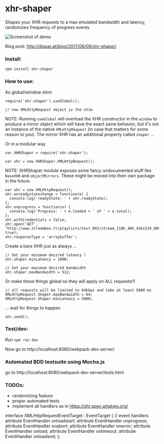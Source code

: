 # xhr-shaper
Shapes your XHR requests to a max emulated bandwidth and latency, randomizes frequency of progress events

![Screenshot of demo](http://dispar.at/blog/images/xhr-shaper-demo.png)

Blog post: http://dispar.at/blog/2017/06/09/xhr-shaper/

### Install:

`npm install xhr-shaper`

### How to use:

As global/window shim
```
require('xhr-shaper').useGlobal();

// now XMLHttpRequest object is the shim
```

NOTE: Running `useGlobal` will overload the XHR constructor in the `window` to produce a mirror object which will have the exact same behavior, but it's not an instance of the native `XMLHttpRequest` (in case that matters for some reason to you). The mirror XHR has an additional property called `shaper` ...

Or in a modular way
```
var XHRShaper = require('xhr-shaper');

var xhr = new XHRShaper.XMLHttpRequest(); 
```

NOTE: XHRShaper module exposes some fancy undocumented stuff like `BaseXHR` and `objectMirrors`. These might be moved into their own package in the future.

```
var xhr = new XMLHttpRequest();
xhr.onreadystatechange = function(e) {
  console.log('readyState: ' + xhr.readyState);
};
xhr.onprogress = function(e) {
  console.log('Progress: ' + e.loaded + ' of ' + e.total);
};
xhr.withCredentials = false;
xhr.open('GET', "http://www.streambox.fr/playlists/test_001/stream_110k_48k_416x234_000.ts", true);
xhr.responseType = 'arraybuffer';
```

Create a bare XHR just as always ...

```
// Set your minimum desired latency !
xhr.shaper.minLatency = 1000;

// Set your maximum desired bandwidth
xhr.shaper.maxBandwidth = 512;
```

Or make these things global so they will apply on ALL requests!!!

```
// all requests will be limited to 64kbps and take at least 5000 ms
XMLHttpRequest.Shaper.maxBandwidth = 64;
XMLHttpRequest.Shaper.minLatency = 5000;
```

... wait for things to happen.

```
xhr.send();
```

### Test/dev:

Run `npm run dev`

Now go to http://localhost:8080/webpack-dev-server/

### Automated BDD testsuite using Mocha.js

go to http://localhost:8080/webpack-dev-server/tests.html

### TODOs:

* randomizing feature
* proper automated tests
* implement all handlers as in https://xhr.spec.whatwg.org/

interface XMLHttpRequestEventTarget : EventTarget {
  // event handlers
  attribute EventHandler onloadstart;
  attribute EventHandler onprogress;
  attribute EventHandler onabort;
  attribute EventHandler onerror;
  attribute EventHandler onload;
  attribute EventHandler ontimeout;
  attribute EventHandler onloadend;
};


